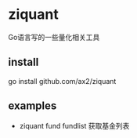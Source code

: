 # ziquant
Go语言写的一些量化相关工具

## install

go install github.com/ax2/ziquant
## examples

- ziquant fund fundlist
获取基金列表

